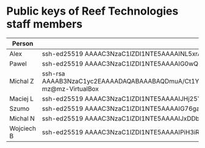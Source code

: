 # Public keys of Reef Technologies staff members

| Person | Key |
|--------|-----|
| Alex   | ssh-ed25519 AAAAC3NzaC1lZDI1NTE5AAAAINL5xrAUJR1gB/BWXJetVluwhi8yObV5az0Ci2/zfThU Alex |
| Pawel  | ssh-ed25519 AAAAC3NzaC1lZDI1NTE5AAAAIG0wQbc9qrGb1zg+uthNj8xnYEuqiRCPW3ctZmtS1n8i pawel@encrypted-vm-clevo |
| Michal Z | ssh-rsa AAAAB3NzaC1yc2EAAAADAQABAAABAQDmuA/Ct1Yl9b1L02dGNU4DoWhatTmUDsaWMBbrnR9odkAA3000cKu+k8LWv0dB4iDUZ6Z/KG4jnKHwmsdbtBuBLoUXmkHo6pGDF5whez14jNC+YJfF0L2kF/E9ZW597R1A9ASp11d9VwDCC7QJq/6y50uk4cBgmZi6LK9zJ+AAVFsuLKRI8VZSpX0HgrUxQSap8qaD7ieHDaZgWhAzcEcjwoAcpw7HH2J2Bn9nUYvwVgk8n446w6FUPzvAV9NMuS7Z7wPrNXAwJspIdxZ/LidTRlnU0ZkyeuautBOB6xx0q0LAwFMiUlDfJlkK0YiZHtkxlMLFxSrM7Z8vtlQk1Bfd mz@mz-VirtualBox |
| Maciej L | ssh-ed25519 AAAAC3NzaC1lZDI1NTE5AAAAIJHj25YFUd3TizqJFQklAOU89sdzaoIfYdgnJx8xrHYz maciej.lech@reef.pl |
| Szumo | ssh-ed25519 AAAAC3NzaC1lZDI1NTE5AAAAIG76gaAObjguVr4LDzoJdH0WSEWIL3Vp1abr0VvuLzqJ maciej.szumocki@reef.pl |
| Michal N | ssh-ed25519 AAAAC3NzaC1lZDI1NTE5AAAAIJxDDbeThkg4HIAxjM1jMESYZK5icMqM3kF+EIOPeQ7E michal.nowacki@reef.pl |
| Wojciech B | ssh-ed25519 AAAAC3NzaC1lZDI1NTE5AAAAIPiH3iRdGjK5QyDc52LK8ENzBi0CIyY1bJoc4xI/YYNx wojciech.bancer@reef.pl |
